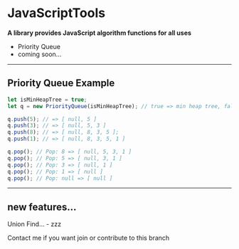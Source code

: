 # JavaScriptTools

**A library provides JavaScript algorithm functions for all uses**

- Priority Queue
- coming soon...




---

## Priority Queue Example 

```javascript
let isMinHeapTree = true;
let q = new PriorityQueue(isMinHeapTree); // true => min heap tree, false => max heap tree

q.push(5); // => [ null, 5 ]
q.push(3); // => [ null, 5, 3 ]
q.push(8); // => [ null, 8, 3, 5 ];
q.push(1); // => [ null, 8, 3, 5, 1 ]

q.pop(); // Pop: 8 => [ null, 5, 3, 1 ]
q.pop(); // Pop: 5 => [ null, 3, 1 ]
q.pop(); // Pop: 3 => [ null, 1 ]
q.pop(); // Pop: 1 => [ null ]
q.pop(); // Pop: null => [ null ]
```

---

## new features...
Union Find... - zzz


Contact me if you want join or contribute to this branch
